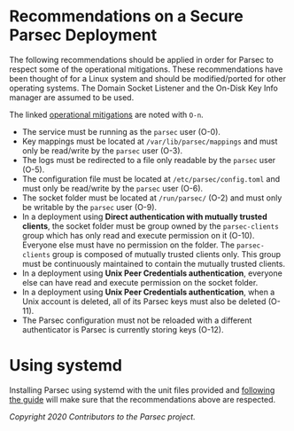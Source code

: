 # Recommendations on a Secure Parsec Deployment

The following recommendations should be applied in order for Parsec to respect some of the
operational mitigations. These recommendations have been thought of for a Linux system and should be
modified/ported for other operating systems. The Domain Socket Listener and the On-Disk Key Info
manager are assumed to be used.

The linked [operational mitigations](parsec_threat_model/threat_model.md#operational-mitigations)
are noted with `O-n`.

- The service must be running as the `parsec` user (O-0).
- Key mappings must be located at `/var/lib/parsec/mappings` and must only be read/write by the
   `parsec` user (O-3).
- The logs must be redirected to a file only readable by the `parsec` user (O-5).
- The configuration file must be located at `/etc/parsec/config.toml` and must only be read/write by
   the `parsec` user (O-6).
- The socket folder must be located at `/run/parsec/` (O-2) and must only be writable by the
   `parsec` user (O-9).
- In a deployment using **Direct authentication with mutually trusted clients**, the socket folder
   must be group owned by the `parsec-clients` group which has only read and execute permission on
   it (O-10). Everyone else must have no permission on the folder. The `parsec-clients` group is
   composed of mutually trusted clients only. This group must be continuously maintained to contain
   the mutually trusted clients.
- In a deployment using **Unix Peer Credentials authentication**, everyone else can have read and
   execute permission on the socket folder.
- In a deployment using **Unix Peer Credentials authentication**, when a Unix account is deleted,
   all of its Parsec keys must also be deleted (O-11).
- The Parsec configuration must not be reloaded with a different authenticator is Parsec is
   currently storing keys (O-12).

# Using systemd

Installing Parsec using systemd with the unit files provided and [following the
guide](../parsec_service/install_parsec_linux.md) will make sure that the recommendations above are
respected.

*Copyright 2020 Contributors to the Parsec project.*

